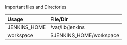 Important files and Directories

Usage | File/Dir
:-- | :--
JENKINS_HOME | /var/lib/jenkins
workspace | $JENKINS_HOME/workspace


